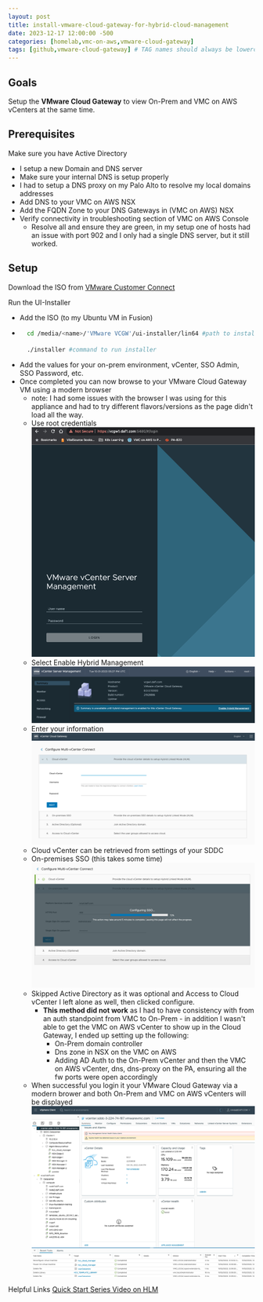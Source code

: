 ```yaml
---
layout: post
title: install-vmware-cloud-gateway-for-hybrid-cloud-management
date: 2023-12-17 12:00:00 -500
categories: [homelab,vmc-on-aws,vmware-cloud-gateway]
tags: [github,vmware-cloud-gateway] # TAG names should always be lowercase, separated by commas
---
```


## Goals

Setup the **VMware Cloud Gateway** to view On-Prem and VMC on AWS vCenters at the same time.

## Prerequisites

Make sure you have Active Directory
- I setup a new Domain and DNS server
- Make sure your internal DNS is setup properly
- I had to setup a DNS proxy on my Palo Alto to resolve my local domains addresses 
- Add DNS to your VMC on AWS NSX
- Add the FQDN Zone to your DNS Gateways in (VMC on AWS) NSX
- Verify connectivity in troubleshooting section of VMC on AWS Console
    - Resolve all and ensure they are green, in my setup one of hosts had an issue with port 902 and I only had a single DNS server, but it still worked. 

## Setup

Download the ISO from [VMware Customer Connect](https://customerconnect.vmware.com/home)

Run the UI-Installer
- Add the ISO (to my Ubuntu VM in Fusion)
- ```sh
    cd /media/<name>/'VMware VCGW'/ui-installer/lin64 #path to install

    ./installer #command to run installer
    ```
- Add the values for your on-prem environment, vCenter, SSO Admin, SSO Password, etc.
- Once completed you can now browse to your VMware Cloud Gateway VM using a modern browser
    - note: I had some issues with the browser I was using for this appliance and had to try different flavors/versions as the page didn't load all the way.
    - Use root credentials ![Login Page](/assets/images/vcgw-hlm-01.png) 
    - Select Enable Hybrid Management ![HLM enable](/assets/images/vcgw-hlm-02.png)
    - Enter your information ![variables](/assets/images/vcgw-hlm-04.png)
    - Cloud vCenter can be retrieved from settings of your SDDC
    - On-premises SSO (this takes some time) ![on-prem](/assets/images/vcgw-hlm-05.png)
    - Skipped Active Directory as it was optional and Access to Cloud vCenter I left alone as well, then clicked configure.
        - **This method did not work** as I had to have consistency with from an auth standpoint from VMC to On-Prem - in addition I wasn't able to get the VMC on AWS vCenter to show up in the Cloud Gateway, I ended up setting up the following:
            - On-Prem domain controller
            - Dns zone in NSX on the VMC on AWS
            - Adding AD Auth to the On-Prem vCenter and then the VMC on AWS vCenter, dns, dns-proxy on the PA, ensuring all the fw ports were open accordingly 
    - When successful you login it your VMware Cloud Gateway via a modern brower and both On-Prem and VMC on AWS vCenters will be displayed ![vcloud gw](/assets/images/cloud-gateway-1.png)

Helpful Links
[Quick Start Series Video on HLM](https://www.youtube.com/watch?v=P5uHzqa4n44
)